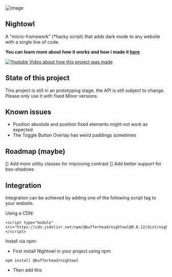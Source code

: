 ![image](https://github.com/bufferhead-code/nightowl/assets/6266887/6dbd652a-0307-4d2b-ac9e-26230b8b59c7)

## Nightowl

A "micro-framework" (\*hacky script) that adds dark mode to any website with a single line of code.

**You can learn more about how it works and how i made it [here](http://www.youtube.com/watch?v=JONzCyVXa60)**

[![Youtube Video about how this project was made](http://img.youtube.com/vi/JONzCyVXa60/0.jpg)](http://www.youtube.com/watch?v=JONzCyVXa60 'Add Dark Mode to any Website with a single line of code')

## State of this project

This project is still in an prototyping stage, the API is still subject to change.
Please only use it with fixed Minor versions.

## Known issues

-   Position absolute and position fixed elements might not work as expected
-   The Toggle Button Overlay has weird paddings sometimes

## Roadmap (maybe)

[] Add more utility classes for improving contrast
[] Add better support for box-shadows

## Integration

Integration can be achieved by adding one of the following script tag to your website.

Using a CDN:

```
<script type="module" src="https://cdn.jsdelivr.net/npm/@bufferhead/nightowl@0.0.12/dist/nightowl.js"></script>
```

Install via npm:

-   First install Nightowl in your project using npm

```
npm install @bufferhead/nightowl
```

-   Then add this <script> tag to your index:

```
<script type="module">
    import {createNightowl} from '@bufferhead/nighowl'

    createNightowl({
        defaultMode: 'dark',
        toggleButtonMode: 'newState'
    })

</script>
```

## configuration Options

-   defaultMode: 'dark' | 'light' (Default: 'light')
    -   Sets the default mode for users that have not set a preference yet and do not have a system preference for dark mode
-   toggleButtonMode: 'newState' | 'currentState' (Default: 'currentState')
    -   Configures what state of the toggle button should be shown to the user
        -   'newState' will show the state that will be applied when the user clicks the button
        -   'currentState' will show the state that is currently applied to the website

## Credits

This project is heavily inspired by Aral Balkan who [wrote down this idea to implement dark mode in a few lines of CSS using CSS Filters](https://ar.al/2021/08/24/implementing-dark-mode-in-a-handful-of-lines-of-css-with-css-filters/).
